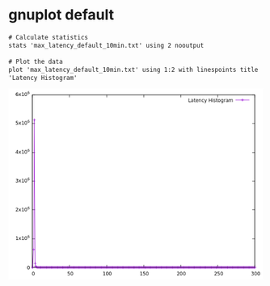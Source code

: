 # gnuplot default
```
# Calculate statistics
stats 'max_latency_default_10min.txt' using 2 nooutput

# Plot the data
plot 'max_latency_default_10min.txt' using 1:2 with linespoints title 'Latency Histogram'
```

![gnuplot_max_latency_default.png](gnuplot_max_latency_default.png)